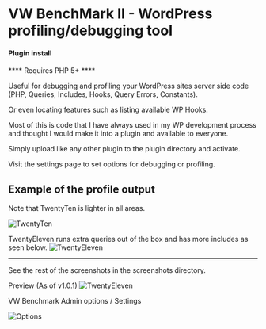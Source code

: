 VW BenchMark II - WordPress profiling/debugging tool
===================================================
#### Plugin install
**** Requires PHP 5+ ****

Useful for debugging and profiling your WordPress sites server side code (PHP, Queries, Includes, Hooks, Query Errors, Constants).

Or even locating features such as listing available WP Hooks.

Most of this is code that I have always used in my WP development process and thought I would make it into a plugin and available to everyone.

Simply upload like any other plugin to the plugin directory and activate.

Visit the settings page to set options for debugging or profiling.


Example of the profile output
----------------------------------------------
Note that TwentyTen is lighter in all areas.

![TwentyTen](https://github.com/topdown/WP-Benchmark/raw/master/screenshots/twentyten.png?raw=true "TwentyTen")

TwentyEleven runs extra queries out of the box and has more includes as seen below.
![TwentyEleven](https://github.com/topdown/WP-Benchmark/raw/master/screenshots/twentyeleven.png?raw=true "TwentyEleven")

----------------------------------------------
See the rest of the screenshots in the screenshots directory.

Preview (As of v1.0.1)
![TwentyEleven](https://github.com/topdown/WP-Benchmark/raw/master/screenshots/wp-bench.png?raw=true "TwentyEleven")

VW Benchmark Admin options / Settings

![Options](https://github.com/topdown/WP-Benchmark/raw/master/screenshots/options.png "Options")


